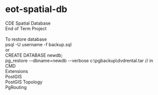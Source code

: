 # eot-spatial-db

CDE Spatial Database <br />
End of Term Project<br />
<br />
To restore database <br />
psql -U username -f backup.sql<br />
or <br />
CREATE DATABASE newdb;<br />
pg_restore --dbname=newdb --verbose c:\pgbackup\dvdrental.tar // in CMD<br />
Extensions<br />
PostGIS<br />
PostGIS Topology<br />
PgRouting<br />
